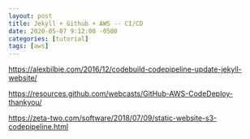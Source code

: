 ```yaml
---
layout: post
title: Jekyll + Github + AWS -- CI/CD
date: 2020-05-07 9:12:00 -0500
categories: [tutorial]
tags: [aws]
---
```


https://alexbilbie.com/2016/12/codebuild-codepipeline-update-jekyll-website/

https://resources.github.com/webcasts/GitHub-AWS-CodeDeploy-thankyou/

https://zeta-two.com/software/2018/07/09/static-website-s3-codepipeline.html